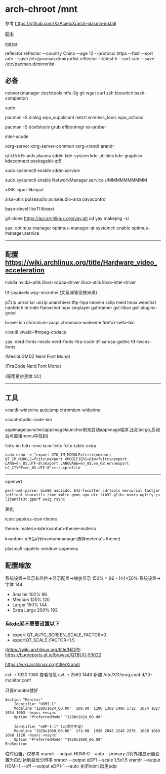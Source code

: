 # arch-chroot /mnt


参考
https://github.com/XxAcielxX/arch-plasma-install

[脚本](https://github.com/krushndayshmookh/krushn-arch)

[mirror](https://archlinux.org/mirrorlist/?country=CN&protocol=http&protocol=https&ip_version=4#china)

reflector
reflector --country China --age 12 --protocol https --fast --sort rate --save /etc/pacman.d/mirrorlist
reflector --latest 5 --sort rate --save /etc/pacman.d/mirrorlist

## 必备
networkmanager dosfstools ntfs-3g git wget curl zsh bbswitch bash-completion

sudo

pacman -S dialog wpa_supplicant netctl wireless_tools wpa_actiond

pacman -S dosfstools grub efibootmgr os-prober

intel-ucode

xorg-server xorg-server-common xorg-xrandr arandr

qt kf5 kf5-aids plasma sddm kde-system kde-utilities kde-graphics kdeconnect packagekit-qt5

sudo systemctl enable sddm.service 

sudo systemctl enable NetworkManager.service //MMMMMMMMMM

xf86-input-libinput

alsa-utils pulseaudio pulseaudio-alsa pavucontrol

base-devel libx11 libxext

git clone https://aur.archlinux.org/yay.git
cd yay
makepkg -si

yay:
optimus-manager optimus-manager-qt
systemctl enable optimus-manager.service

------------------------
## 配置 https://wiki.archlinux.org/title/Hardware_video_acceleration 
nvidia nvidia-utils libva-vdpau-driver libva-utils libva-intel-driver

ttf-joypixels wqy-microhei
(<string>文泉驿等宽微米黑</string>)

p7zip unrar tar unzip unarchiver tftp-hpa neovim xclip meld tmux weechat neofetch termite flameshot mpv smplayer gstreamer gst-libav gst-plugins-good

brave-bin chromium-vaapi chromium-widevine firefox-beta-bin

vivaldi vivaldi-ffmpeg-codecs

yay:
nerd-fonts-meslo nerd-fonts-fira-code ttf-sarasa-gothic ttf-twcns-fonts

(<string>MesloLGMDZ Nerd Font Mono</string>)

(<string>FiraCode Nerd Font Mono</string>)

(<string>等距更纱黑体 SC</string>)

---

## 工具

vivaldi-widevine autojump chromium-widevine

visual-studio-code-bin

appimagelauncher(appimagelauncher用来启动appimage程序,比如picgo,启动后可直接menu中找到)

fcitx-im fcitx-rime kcm-fcitx fcitx-table-extra

```
sudo echo -e "export GTK_IM_MODULE=fcitx\nexport QT_IM_MODULE=fcitx\nexport XMODIFIERS=@im=fcitx\nexport LANG=en_US.UTF-8\nexport LANGUAGE=en_US:en_GB:en\nexport LC_CTYPE=en_US.UTF-8">>~/.xprofile
```

---

openwrt
```
perl-xml-parser bin86 asciidoc b43-fwcutter cdrtools mercurial fastjar intltool sharutils time xmlto qemu upx dtc lib32-glibc msmtp uglify-js libantlr3c gperf swig rsync
```

美化

icon: papirus-icon-theme

theme: materia-kde kvantum-theme-materia

kvantum-qt5(运行kvantummanager选择meteria's theme)

plasma5-applets-window-appmenu

## 配置缩放

系统设置→显示和监控→显示配置→缩放显示 150% = 96 +144*50%
系统设置→字体 144

- Smaller	100%	96
- Medium	125%	120
- Larger	150%	144
- Extra Large	200%	192

### 有kde就不需要设置以下
  - export QT_AUTO_SCREEN_SCALE_FACTOR=0
  - exportQT_SCALE_FACTOR=1.5 

(https://wiki.archlinux.org/title/HiDPI)
https://bugreports.qt.io/browse/QTBUG-53022


https://wiki.archlinux.org/title/Xrandr

cvt -r 1920 1080 查看信息
cvt -r 2560 1440
新建
/etc/X11/xorg.conf.d/10-monitor.conf

只要monitor就好

```
Section "Monitor"
    Identifier "HDMI-1"
    Modeline "1280x1024_60.00"  109.00  1280 1368 1496 1712  1024 1027 1034 1063 -hsync +vsync
    Option "PreferredMode" "1280x1024_60.00"
   
    Identifier "eDP-1-1" (此项可不设)
    Modeline "1920x1080_60.00"  173.00  1920 2048 2248 2576  1080 1083 1088 1120 -hsync +vsync    
    Option "PreferredMode" "1920x1080_60.00"
EndSection

```

临时设置，仅参考
xrandr --output HDMI-0 --auto --primary //将外接显示器设置为自动达到最优分辨率
xrandr --output eDP1 --scale 1.5x1.5
xrandr --output HDMI-1 --off --output eDP1-1 --auto 关闭hdmi,启用edpi
